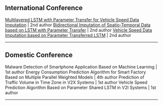 ## International Conference

[Multilayered LSTM with Parameter Transfer for Vehicle Speed Data Imputation](https://drive.google.com/file/d/1HeQDT9NvR1Zg_FKij9gAvqxToWmqbkip/view?usp=sharing) | 2nd author
[Bidirectional Imputation of Spatio-Temporal Data based on LSTM with Parameter Transfer](https://drive.google.com/file/d/1rgu-s9ayBmm7TkDw93G8s3TAcoJ6AIWx/view?usp=sharing) | 2nd author
[Vehicle Speed Data Imputation based on Parameter Transferred LSTM](https://drive.google.com/file/d/1dTlp3x6el-hm_ZojL_NnxsCrYlZuOAZj/view?usp=sharing) | 2nd author

---

## Domestic Conference

Malware Detection of Smartphone Application Based on Machine Learning | 1st author
Energy Consumption Prediction Algorithm for Smart Factory Based on Multiple Parallel Weighted Models | 4th author
Prediction of Traffic Volume in Time Zone in V2X Systems | 1st author
Vehicle Speed Prediction Algorithm Based on Parameter Shared LSTM in V2I Systems | 1st author

---
